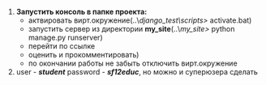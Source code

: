 1. **Запустить консоль в папке проекта:**
    + актвировать вирт.окружение(..\\*django_test\\scripts>* activate.bat)
    + запустить сервер из директории **my_site**(..\\*my_site>* python manage.py runserver)
    + перейти по ссылке
    + оценить и прокомментировать)
    + по окончании работы не забыть отключить вирт.окружение
2. user - ***student*** password - ***sf12educ***, но можно и суперюзера сделать
